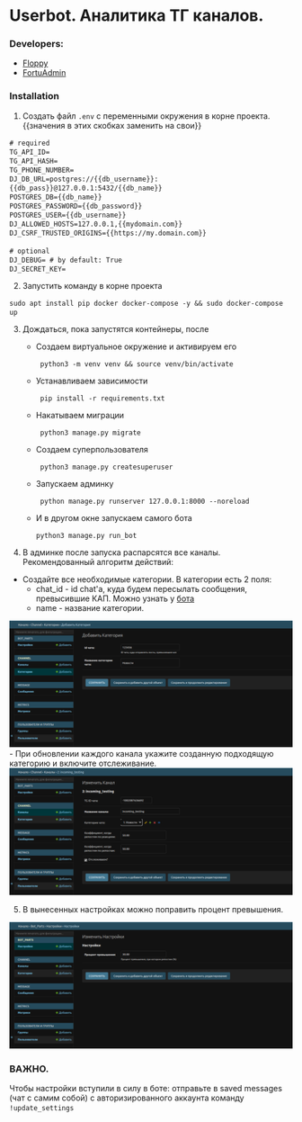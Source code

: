 # Userbot. Аналитика ТГ каналов.

### Developers:
- <a href='https://t.me/Flopp'>Floppy</a>
- <a href='https://t.me/maglctea'>FortuAdmin</a>

### Installation

1) Создать файл ```.env``` с переменными окружения в корне проекта. <br>{{значения в этих скобках заменить на свои}}
```
# required
TG_API_ID=
TG_API_HASH=
TG_PHONE_NUMBER=
DJ_DB_URL=postgres://{{db_username}}:{{db_pass}}@127.0.0.1:5432/{{db_name}}
POSTGRES_DB={{db_name}}
POSTGRES_PASSWORD={{db_password}}
POSTGRES_USER={{db_username}}
DJ_ALLOWED_HOSTS=127.0.0.1,{{mydomain.com}}
DJ_CSRF_TRUSTED_ORIGINS={{https://my.domain.com}}

# optional
DJ_DEBUG= # by default: True
DJ_SECRET_KEY=
```

2) Запустить команду в корне проекта 
```
sudo apt install pip docker docker-compose -y && sudo docker-compose up
```
3) Дождаться, пока запустятся контейнеры, после
   - Создаем виртуальное окружение и активируем его
       ```
        python3 -m venv venv && source venv/bin/activate
      ```
   - Устанавливаем зависимости
       ```
        pip install -r requirements.txt
      ```
   - Накатываем миграции
       ```
        python3 manage.py migrate
      ```
   - Создаем суперпользователя
      ```
       python3 manage.py createsuperuser
     ```
   - Запускаем админку
     ```
      python manage.py runserver 127.0.0.1:8000 --noreload
     ```
   - И в другом окне запускаем самого бота
     ```
     python3 manage.py run_bot
     ```

4) В админке после запуска распарсятся все каналы. Рекомендованный алгоритм действий:
- Создайте все необходимые категории. 
В категории есть 2 поля: 
    - chat_id - id chat'а, куда будем пересылать сообщения, превысившие КАП. Можно узнать у <a href='https://t.me/getmyid_bot'>бота</a>
    - name - название категории.
<img src="readme_images/create_category.png"/>
- При обновлении каждого канала укажите созданную подходящую категорию и включите отслеживание.
<img src="readme_images/enable_tracking.png"/>

5) В вынесенных настройках можно поправить процент превышения.
<img src="readme_images/change_settings.png"/>

### ВАЖНО.
Чтобы настройки вступили в силу в боте: отправьте в saved messages (чат с самим собой) с авторизированного аккаунта команду ```!update_settings```